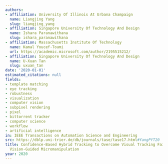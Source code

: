 ```yaml
---
authors:
- affiliation: University Of Illinois At Urbana Champaign
  name: Liangjing Yang
  slug: liangjing_yang
- affiliation: Singapore University Of Technology And Design
  name: Ishara Paranawithana
  slug: ishara_paranawithana
- affiliation: Massachusetts Institute Of Technology
  name: Kamal Youcef-Toumi
  url: https://academic.microsoft.com/author/2195515212/
- affiliation: Singapore University Of Technology And Design
  name: U-Xuan Tan
  slug: uxuan_tan
date: '2020-01-01'
estimated_citations: null
fields:
- template matching
- eye tracking
- robustness
- visualization
- computer vision
- subpixel rendering
- pixel
- bittorrent tracker
- computer science
- workflow
- artificial intelligence
in: IEEE Transactions on Automation Science and Engineering
src: https://dblp.uni-trier.de/db/journals/tase/tase17.html#YangPYT20
title: Confidence-Based Hybrid Tracking to Overcome Visual Tracking Failures in Calibration-Less
  Vision-Guided Micromanipulation
year: 2020
---
```

